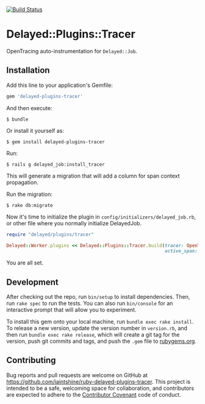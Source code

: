 [![Build Status](https://travis-ci.org/iaintshine/ruby-delayed-plugins-tracer.svg?branch=master)](https://travis-ci.org/iaintshine/ruby-delayed-plugins-tracer)

# Delayed::Plugins::Tracer

OpenTracing auto-instrumentation for `Delayed::Job`.

## Installation

Add this line to your application's Gemfile:

```ruby
gem 'delayed-plugins-tracer'
```

And then execute:

    $ bundle

Or install it yourself as:

    $ gem install delayed-plugins-tracer

Run: 

    $ rails g delayed_job:install_tracer
    
This will generate a migration that will add a column for span context propagation.

Run the migration:

    $ rake db:migrate

Now it's time to initialize the plugin in `config/initializers/delayed_job.rb`, or other file where you normally initialize DelayedJob.

```ruby
require "delayed/plugins/tracer"

Delayed::Worker.plugins << Delayed::Plugins::Tracer.build(tracer: OpenTracing.global_tracer,
                                                          active_span: -> { OpenTracing.global_tracer.active_span })
```

You are all set.


## Development

After checking out the repo, run `bin/setup` to install dependencies. Then, run `rake spec` to run the tests. You can also run `bin/console` for an interactive prompt that will allow you to experiment.

To install this gem onto your local machine, run `bundle exec rake install`. To release a new version, update the version number in `version.rb`, and then run `bundle exec rake release`, which will create a git tag for the version, push git commits and tags, and push the `.gem` file to [rubygems.org](https://rubygems.org).

## Contributing

Bug reports and pull requests are welcome on GitHub at https://github.com/iaintshine/ruby-delayed-plugins-tracer. This project is intended to be a safe, welcoming space for collaboration, and contributors are expected to adhere to the [Contributor Covenant](http://contributor-covenant.org) code of conduct.
